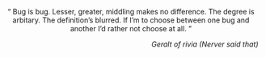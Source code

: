 <p align="center">
“ Bug is bug. Lesser, greater, middling makes no difference. The degree is arbitary. The definition’s blurred. If I’m to choose between one bug and another I’d rather not choose at all. ” 
</p>
<p align="right">
<i>Geralt of rivia (Nerver said that)</>
</p>

<!--
**SAYONG/SAYONG** is a ✨ _special_ ✨ repository because its `README.md` (this file) appears on your GitHub profile.

Here are some ideas to get you started:

- 🔭 I’m currently working on ...
- 🌱 I’m currently learning ...
- 👯 I’m looking to collaborate on ...
- 🤔 I’m looking for help with ...
- 💬 Ask me about ...
- 📫 How to reach me: ...
- 😄 Pronouns: ...
- ⚡ Fun fact: ...
-->
